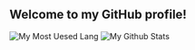 ## Welcome to my GitHub profile!

<img src="https://github-readme-stats.vercel.app/api/top-langs?username=KevynTang&title_color=000000&show_icons=true&locale=en&layout=compact&text_color=000000&theme=chartreuse-light" alt="My Most Uesed Lang" />

<img src="https://github-readme-stats.vercel.app/api?username=KevynTang&include_all_commits=true&count_private=true&show_icons=true&line_height=20&title_color=000000&icon_color=FFC107&text_color=000000&bg_color=0,FFFFFF,FFFFFF" alt="My Github Stats"/>
